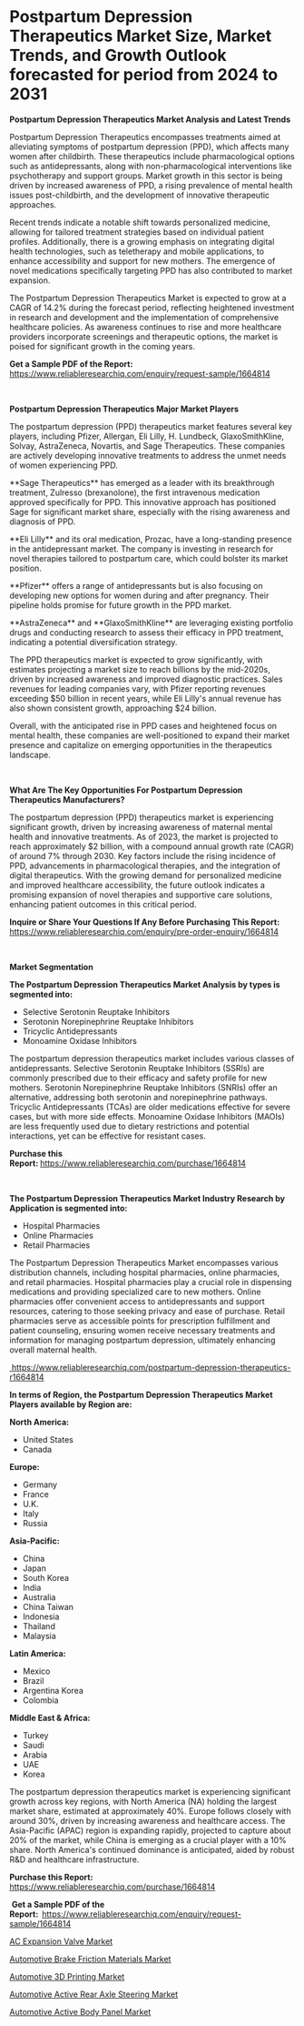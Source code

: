 <p><h1>Postpartum Depression Therapeutics Market Size, Market Trends, and Growth Outlook forecasted for period from 2024 to 2031</h1></p><p><strong>Postpartum Depression Therapeutics Market Analysis and Latest Trends</strong></p>
<p><p>Postpartum Depression Therapeutics encompasses treatments aimed at alleviating symptoms of postpartum depression (PPD), which affects many women after childbirth. These therapeutics include pharmacological options such as antidepressants, along with non-pharmacological interventions like psychotherapy and support groups. Market growth in this sector is being driven by increased awareness of PPD, a rising prevalence of mental health issues post-childbirth, and the development of innovative therapeutic approaches.</p><p>Recent trends indicate a notable shift towards personalized medicine, allowing for tailored treatment strategies based on individual patient profiles. Additionally, there is a growing emphasis on integrating digital health technologies, such as teletherapy and mobile applications, to enhance accessibility and support for new mothers. The emergence of novel medications specifically targeting PPD has also contributed to market expansion.</p><p>The Postpartum Depression Therapeutics Market is expected to grow at a CAGR of 14.2% during the forecast period, reflecting heightened investment in research and development and the implementation of comprehensive healthcare policies. As awareness continues to rise and more healthcare providers incorporate screenings and therapeutic options, the market is poised for significant growth in the coming years.</p></p>
<p><strong>Get a Sample PDF of the Report:&nbsp;</strong> <a href="https://www.reliableresearchiq.com/enquiry/request-sample/1664814?utm_campaign=120&utm_medium=2&utm_source=Github&utm_content=ia&utm_term=09122024&utm_id=postpartum-depression-therapeutics">https://www.reliableresearchiq.com/enquiry/request-sample/1664814</a></p>
<p>&nbsp;</p>
<p><strong>Postpartum Depression Therapeutics Major Market Players</strong></p>
<p><p>The postpartum depression (PPD) therapeutics market features several key players, including Pfizer, Allergan, Eli Lilly, H. Lundbeck, GlaxoSmithKline, Solvay, AstraZeneca, Novartis, and Sage Therapeutics. These companies are actively developing innovative treatments to address the unmet needs of women experiencing PPD.</p><p>**Sage Therapeutics** has emerged as a leader with its breakthrough treatment, Zulresso (brexanolone), the first intravenous medication approved specifically for PPD. This innovative approach has positioned Sage for significant market share, especially with the rising awareness and diagnosis of PPD. </p><p>**Eli Lilly** and its oral medication, Prozac, have a long-standing presence in the antidepressant market. The company is investing in research for novel therapies tailored to postpartum care, which could bolster its market position.</p><p>**Pfizer** offers a range of antidepressants but is also focusing on developing new options for women during and after pregnancy. Their pipeline holds promise for future growth in the PPD market.</p><p>**AstraZeneca** and **GlaxoSmithKline** are leveraging existing portfolio drugs and conducting research to assess their efficacy in PPD treatment, indicating a potential diversification strategy.</p><p>The PPD therapeutics market is expected to grow significantly, with estimates projecting a market size to reach billions by the mid-2020s, driven by increased awareness and improved diagnostic practices. Sales revenues for leading companies vary, with Pfizer reporting revenues exceeding $50 billion in recent years, while Eli Lilly's annual revenue has also shown consistent growth, approaching $24 billion.</p><p>Overall, with the anticipated rise in PPD cases and heightened focus on mental health, these companies are well-positioned to expand their market presence and capitalize on emerging opportunities in the therapeutics landscape.</p></p>
<p>&nbsp;</p>
<p><strong>What Are The Key Opportunities For Postpartum Depression Therapeutics Manufacturers?</strong></p>
<p><p>The postpartum depression (PPD) therapeutics market is experiencing significant growth, driven by increasing awareness of maternal mental health and innovative treatments. As of 2023, the market is projected to reach approximately $2 billion, with a compound annual growth rate (CAGR) of around 7% through 2030. Key factors include the rising incidence of PPD, advancements in pharmacological therapies, and the integration of digital therapeutics. With the growing demand for personalized medicine and improved healthcare accessibility, the future outlook indicates a promising expansion of novel therapies and supportive care solutions, enhancing patient outcomes in this critical period.</p></p>
<p><strong>Inquire or Share Your Questions If Any Before Purchasing This Report:</strong> <a href="https://www.reliableresearchiq.com/enquiry/pre-order-enquiry/1664814?utm_campaign=120&utm_medium=2&utm_source=Github&utm_content=ia&utm_term=09122024&utm_id=postpartum-depression-therapeutics">https://www.reliableresearchiq.com/enquiry/pre-order-enquiry/1664814</a></p>
<p>&nbsp;</p>
<p><strong>Market Segmentation</strong></p>
<p><strong>The Postpartum Depression Therapeutics Market Analysis by types is segmented into:</strong></p>
<p><ul><li>Selective Serotonin Reuptake Inhibitors</li><li>Serotonin Norepinephrine Reuptake Inhibitors</li><li>Tricyclic Antidepressants</li><li>Monoamine Oxidase Inhibitors</li></ul></p>
<p><p>The postpartum depression therapeutics market includes various classes of antidepressants. Selective Serotonin Reuptake Inhibitors (SSRIs) are commonly prescribed due to their efficacy and safety profile for new mothers. Serotonin Norepinephrine Reuptake Inhibitors (SNRIs) offer an alternative, addressing both serotonin and norepinephrine pathways. Tricyclic Antidepressants (TCAs) are older medications effective for severe cases, but with more side effects. Monoamine Oxidase Inhibitors (MAOIs) are less frequently used due to dietary restrictions and potential interactions, yet can be effective for resistant cases.</p></p>
<p><strong>Purchase this Report:&nbsp;</strong><a href="https://www.reliableresearchiq.com/purchase/1664814?utm_campaign=120&utm_medium=2&utm_source=Github&utm_content=ia&utm_term=09122024&utm_id=postpartum-depression-therapeutics">https://www.reliableresearchiq.com/purchase/1664814</a></p>
<p>&nbsp;</p>
<p><strong>The Postpartum Depression Therapeutics Market Industry Research by Application is segmented into:</strong></p>
<p><ul><li>Hospital Pharmacies</li><li>Online Pharmacies</li><li>Retail Pharmacies</li></ul></p>
<p><p>The Postpartum Depression Therapeutics Market encompasses various distribution channels, including hospital pharmacies, online pharmacies, and retail pharmacies. Hospital pharmacies play a crucial role in dispensing medications and providing specialized care to new mothers. Online pharmacies offer convenient access to antidepressants and support resources, catering to those seeking privacy and ease of purchase. Retail pharmacies serve as accessible points for prescription fulfillment and patient counseling, ensuring women receive necessary treatments and information for managing postpartum depression, ultimately enhancing overall maternal health.</p></p>
<p><a href="https://www.reliableresearchiq.com/postpartum-depression-therapeutics-r1664814?utm_campaign=120&utm_medium=2&utm_source=Github&utm_content=ia&utm_term=09122024&utm_id=postpartum-depression-therapeutics">&nbsp;https://www.reliableresearchiq.com/postpartum-depression-therapeutics-r1664814</a></p>
<p><strong>In terms of Region, the Postpartum Depression Therapeutics Market Players available by Region are:</strong></p>
<p>
    <p> <strong> North America: </strong>
        <ul>
            <li>United States</li>
            <li>Canada</li>
        </ul>
        </p> 
    <p> <strong> Europe: </strong>
        <ul>
            <li>Germany</li>
            <li>France</li>
            <li>U.K.</li>
            <li>Italy</li>
            <li>Russia</li>
        </ul>
        </p> 
    <p> <strong> Asia-Pacific: </strong>
        <ul>
            <li>China</li>
            <li>Japan</li>
            <li>South Korea</li>
            <li>India</li>
            <li>Australia</li>
            <li>China Taiwan</li>
            <li>Indonesia</li>
            <li>Thailand</li>
            <li>Malaysia</li>
        </ul>
        </p> 
    <p> <strong> Latin America: </strong>
        <ul>
            <li>Mexico</li>
            <li>Brazil</li>
            <li>Argentina Korea</li>
            <li>Colombia</li>
        </ul>
        </p> 
    <p> <strong> Middle East & Africa: </strong>
        <ul>
            <li>Turkey</li>
            <li>Saudi</li>
            <li>Arabia</li>
            <li>UAE</li>
            <li>Korea</li>
        </ul>
    </p>
    </p>
<p><p>The postpartum depression therapeutics market is experiencing significant growth across key regions, with North America (NA) holding the largest market share, estimated at approximately 40%. Europe follows closely with around 30%, driven by increasing awareness and healthcare access. The Asia-Pacific (APAC) region is expanding rapidly, projected to capture about 20% of the market, while China is emerging as a crucial player with a 10% share. North America's continued dominance is anticipated, aided by robust R&D and healthcare infrastructure.</p></p>
<p><strong>Purchase this Report: </strong><a href="https://www.reliableresearchiq.com/purchase/1664814?utm_campaign=120&utm_medium=2&utm_source=Github&utm_content=ia&utm_term=09122024&utm_id=postpartum-depression-therapeutics">https://www.reliableresearchiq.com/purchase/1664814</a></p>
<p>&nbsp;<strong>Get a Sample PDF of the Report:&nbsp;&nbsp;</strong><a href="https://www.reliableresearchiq.com/enquiry/request-sample/1664814?utm_campaign=120&utm_medium=2&utm_source=Github&utm_content=ia&utm_term=09122024&utm_id=postpartum-depression-therapeutics">https://www.reliableresearchiq.com/enquiry/request-sample/1664814</a></p>
<p><strong></strong></p>
<p><p><a href="https://www.linkedin.com/pulse/discovering-ac-expansion-valvemarkets-types-applications-geographies-yoeue?utm_campaign=120&utm_medium=2&utm_source=Github&utm_content=ia&utm_term=09122024&utm_id=postpartum-depression-therapeutics">AC Expansion Valve Market</a></p><p><a href="https://www.linkedin.com/pulse/th-score-market-0ptye?utm_campaign=120&utm_medium=2&utm_source=Github&utm_content=ia&utm_term=09122024&utm_id=postpartum-depression-therapeutics">Automotive Brake Friction Materials Market</a></p><p><a href="https://www.linkedin.com/pulse/automotive-3d-printing-market-size-expected-grow-cagr-127-q1v1e?utm_campaign=120&utm_medium=2&utm_source=Github&utm_content=ia&utm_term=09122024&utm_id=postpartum-depression-therapeutics">Automotive 3D Printing Market</a></p><p><a href="https://www.linkedin.com/pulse/th-score-market-0ptye?utm_campaign=120&utm_medium=2&utm_source=Github&utm_content=ia&utm_term=09122024&utm_id=postpartum-depression-therapeutics">Automotive Active Rear Axle Steering Market</a></p><p><a href="https://www.linkedin.com/pulse/th-score-market-0ptye?utm_campaign=120&utm_medium=2&utm_source=Github&utm_content=ia&utm_term=09122024&utm_id=postpartum-depression-therapeutics">Automotive Active Body Panel Market</a></p></p>